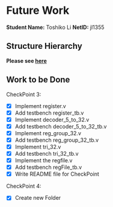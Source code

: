 # Future Work
**Student Name:** Toshiko Li
**NetID:** jl1355

## Structure Hierarchy
**Please see [here](https://github.com/4Nanai/ECE550/tree/master/FutureWork/CheckPoint3(Probably))**

## Work to be Done

CheckPoint 3:

- [x] Implement register.v
- [x] Add testbench register_tb.v
- [x] Implement decoder_5_to_32.v
- [x] Add testbench decoder_5_to_32_tb.v
- [x] Implement reg_group_32.v
- [x] Add testbench reg_group_32_tb.v
- [x] Implement tri_32.v
- [x] Add testbench tri_32_tb.v
- [x] Implement the regfile.v
- [x] Add testbench regFile_tb.v
- [x] Write README file for CheckPoint

CheckPoint 4:

- [x] Create new Folder
